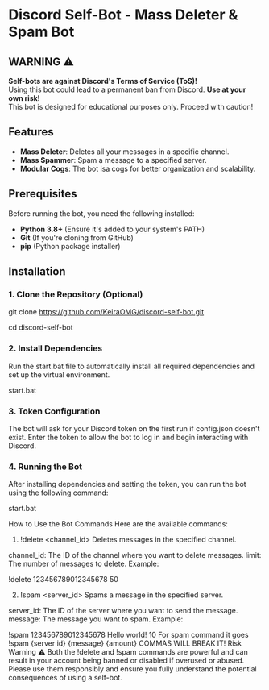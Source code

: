 # Discord Self-Bot - Mass Deleter & Spam Bot

## WARNING ⚠️
**Self-bots are against Discord's Terms of Service (ToS)!**  
Using this bot could lead to a permanent ban from Discord. **Use at your own risk!**  
This bot is designed for educational purposes only. Proceed with caution!

## Features
- **Mass Deleter**: Deletes all your messages in a specific channel.
- **Mass Spammer**: Spam a message to a specified server.
- **Modular Cogs**: The bot isa cogs for better organization and scalability.

## Prerequisites
Before running the bot, you need the following installed:
- **Python 3.8+** (Ensure it's added to your system's PATH)
- **Git** (If you're cloning from GitHub)
- **pip** (Python package installer)

## Installation

### 1. Clone the Repository (Optional)
git clone https://github.com/KeiraOMG/discord-self-bot.git

cd discord-self-bot

### 2. Install Dependencies
Run the start.bat file to automatically install all required dependencies and set up the virtual environment.

start.bat

### 3. Token Configuration
The bot will ask for your Discord token on the first run if config.json doesn't exist. Enter the token to allow the bot to log in and begin interacting with Discord.

### 4. Running the Bot
After installing dependencies and setting the token, you can run the bot using the following command:

start.bat

How to Use the Bot
Commands
Here are the available commands:

1. !delete <channel_id> <limit>
Deletes messages in the specified channel.

channel_id: The ID of the channel where you want to delete messages.
limit: The number of messages to delete.
Example:

!delete 123456789012345678 50

2. !spam <server_id> <message>
Spams a message in the specified server.

server_id: The ID of the server where you want to send the message.
message: The message you want to spam.
Example:


!spam 123456789012345678 Hello world! 10
For spam command it goes !spam {server id} {message} {amount} COMMAS WILL BREAK IT!
Risk Warning ⚠️
Both the !delete and !spam commands are powerful and can result in your account being banned or disabled if overused or abused. Please use them responsibly and ensure you fully understand the potential consequences of using a self-bot.
